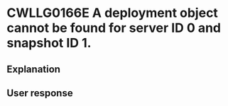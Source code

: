 # CWLLG0166E A deployment object cannot be found for server ID 0 and snapshot ID 1.

## Explanation

## User response